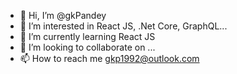 - 👋 Hi, I’m @gkPandey
- 👀 I’m interested in React JS, .Net Core, GraphQL...
- 🌱 I’m currently learning React JS
- 💞️ I’m looking to collaborate on ...
- 📫 How to reach me gkp1992@outlook.com

<!---
gkPandey/gkPandey is a ✨ special ✨ repository because its `README.md` (this file) appears on your GitHub profile.
You can click the Preview link to take a look at your changes.
--->
